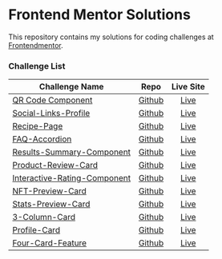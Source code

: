 # Frontend Mentor Solutions

This repository contains my solutions for coding challenges at [Frontendmentor](https://www.frontendmentor.io/). 

### Challenge List

| Challenge Name    | Repo | Live Site |
| ----------------- | :---: |:--------:|
| [QR Code Component](https://www.frontendmentor.io/challenges/qr-code-component-iux_sIO_H) | [Github](https://github.com/cohoc/frontendmentor/tree/main/qr-code-component-main) |    [Live](https://cohoc.github.io/frontendmentor/qr-code-component-main/)   | 
| [Social-Links-Profile](https://www.frontendmentor.io/challenges/social-links-profile-UG32l9m6dQ) | [Github](https://github.com/cohoc/frontendmentor/tree/main/social-links-profile-main) | [Live](https://cohoc.github.io/frontendmentor/social-links-profile-main/) | 
| [Recipe-Page](https://www.frontendmentor.io/challenges/recipe-page-KiTsR8QQKm) | [Github](https://github.com/cohoc/frontendmentor/tree/main/recipe-page-main) | [Live](https://cohoc.github.io/frontendmentor/recipe-page-main/) |
| [FAQ-Accordion](https://www.frontendmentor.io/challenges/faq-accordion-wyfFdeBwBz) | [Github](https://github.com/cohoc/frontendmentor/tree/main/faq-accordion-main) | [Live](https://cohoc.github.io/frontendmentor/faq-accordion-main/) |
| [Results-Summary-Component](https://www.frontendmentor.io/challenges/results-summary-component-CE_K6s0maV) | [Github](https://github.com/cohoc/frontendmentor/tree/main/results-summary-component-main) | [Live](https://cohoc.github.io/frontendmentor/results-summary-component-main/) |
| [Product-Review-Card](https://www.frontendmentor.io/challenges/product-preview-card-component-GO7UmttRfa) | [Github](https://github.com/cohoc/frontendmentor/tree/main/product-preview-card-component-main) | [Live](https://cohoc.github.io/frontendmentor/product-preview-card-component-main/) |
| [Interactive-Rating-Component](https://www.frontendmentor.io/challenges/interactive-rating-component-koxpeBUmI) | [Github](https://github.com/cohoc/frontendmentor/tree/main/interactive-rating-component-main) | [Live](https://cohoc.github.io/frontendmentor/interactive-rating-component-main/) |
| [NFT-Preview-Card](https://www.frontendmentor.io/challenges/nft-preview-card-component-SbdUL_w0U) | [Github](https://github.com/cohoc/frontendmentor/tree/main/nft-preview-card-component-main) | [Live](https://cohoc.github.io/frontendmentor/nft-preview-card-component-main/) | 
| [Stats-Preview-Card](https://www.frontendmentor.io/challenges/stats-preview-card-component-8JqbgoU62) | [Github](https://github.com/cohoc/frontendmentor/tree/main/stats-preview-card-component-main) | [Live](https://cohoc.github.io/frontendmentor/stats-preview-card-component-main/) |
| [3-Column-Card](https://www.frontendmentor.io/challenges/3column-preview-card-component-pH92eAR2-/hub) | [Github](https://github.com/cohoc/frontendmentor/tree/main/3-column-preview-card-component-main) | [Live](https://cohoc.github.io/frontendmentor/3-column-preview-card-component-main/) | 
| [Profile-Card](https://www.frontendmentor.io/challenges/profile-card-component-cfArpWshJ) | [Github](https://github.com/cohoc/frontendmentor/tree/main/profile-card-component-main) | [Live](https://cohoc.github.io/frontendmentor/profile-card-component-main/) |
| [Four-Card-Feature](https://www.frontendmentor.io/challenges/four-card-feature-section-weK1eFYK) | [Github](https://github.com/cohoc/frontendmentor/tree/main/four-card-feature-section-master) | [Live](https://cohoc.github.io/frontendmentor/four-card-feature-section-master/) |


